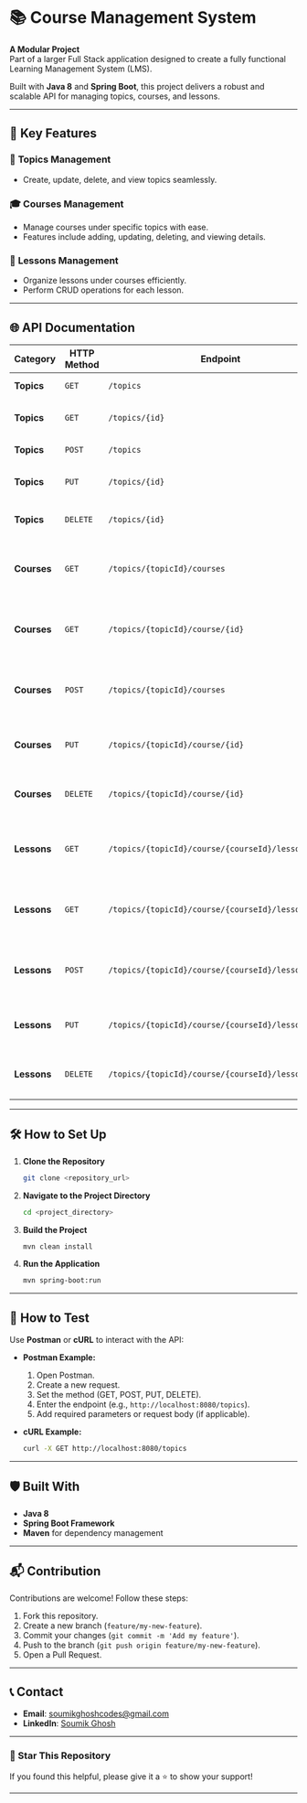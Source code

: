 # 📚 Course Management System  

**A Modular Project**  
Part of a larger Full Stack application designed to create a fully functional Learning Management System (LMS).  

Built with **Java 8** and **Spring Boot**, this project delivers a robust and scalable API for managing topics, courses, and lessons.  

---

## 🚀 Key Features  

### 🧩 **Topics Management**  
- Create, update, delete, and view topics seamlessly.  

### 🎓 **Courses Management**  
- Manage courses under specific topics with ease.  
- Features include adding, updating, deleting, and viewing details.  

### 📖 **Lessons Management**  
- Organize lessons under courses efficiently.  
- Perform CRUD operations for each lesson.  

---

## 🌐 API Documentation  

| **Category**         | **HTTP Method** | **Endpoint**                                         | **Description**                                            |
|-----------------------|-----------------|-----------------------------------------------------|------------------------------------------------------------|
| **Topics**           | `GET`           | `/topics`                                           | Retrieve all topics.                                       |
| **Topics**           | `GET`           | `/topics/{id}`                                      | Retrieve a specific topic by ID.                          |
| **Topics**           | `POST`          | `/topics`                                           | Create a new topic.                                        |
| **Topics**           | `PUT`           | `/topics/{id}`                                      | Update an existing topic.                                  |
| **Topics**           | `DELETE`        | `/topics/{id}`                                      | Delete a specific topic.                                   |
| **Courses**          | `GET`           | `/topics/{topicId}/courses`                        | Get all courses under a specific topic.                   |
| **Courses**          | `GET`           | `/topics/{topicId}/course/{id}`                    | Get details of a specific course by ID.                   |
| **Courses**          | `POST`          | `/topics/{topicId}/courses`                        | Create a new course under a specific topic.               |
| **Courses**          | `PUT`           | `/topics/{topicId}/course/{id}`                    | Update an existing course by ID.                          |
| **Courses**          | `DELETE`        | `/topics/{topicId}/course/{id}`                    | Delete a specific course by ID.                           |
| **Lessons**          | `GET`           | `/topics/{topicId}/course/{courseId}/lessons`      | Get all lessons under a specific course.                  |
| **Lessons**          | `GET`           | `/topics/{topicId}/course/{courseId}/lessons/{id}` | Get details of a specific lesson by ID.                   |
| **Lessons**          | `POST`          | `/topics/{topicId}/course/{courseId}/lessons`      | Create a new lesson under a specific course.              |
| **Lessons**          | `PUT`           | `/topics/{topicId}/course/{courseId}/lessons/{id}` | Update an existing lesson by ID.                          |
| **Lessons**          | `DELETE`        | `/topics/{topicId}/course/{courseId}/lessons/{id}` | Delete a specific lesson by ID.                           |  

---

## 🛠️ How to Set Up  

1. **Clone the Repository**  
   ```bash  
   git clone <repository_url>  
   ```  

2. **Navigate to the Project Directory**  
   ```bash  
   cd <project_directory>  
   ```  

3. **Build the Project**  
   ```bash  
   mvn clean install  
   ```  

4. **Run the Application**  
   ```bash  
   mvn spring-boot:run  
   ```  

---

## 🧪 How to Test  

Use **Postman** or **cURL** to interact with the API:  

- **Postman Example:**  
  1. Open Postman.  
  2. Create a new request.  
  3. Set the method (GET, POST, PUT, DELETE).  
  4. Enter the endpoint (e.g., `http://localhost:8080/topics`).  
  5. Add required parameters or request body (if applicable).  

- **cURL Example:**  
   ```bash  
   curl -X GET http://localhost:8080/topics  
   ```  

---

## 🛡️ Built With  

- **Java 8**  
- **Spring Boot Framework**  
- **Maven** for dependency management  

---

## 📬 Contribution  

Contributions are welcome! Follow these steps:  
1. Fork this repository.  
2. Create a new branch (`feature/my-new-feature`).  
3. Commit your changes (`git commit -m 'Add my feature'`).  
4. Push to the branch (`git push origin feature/my-new-feature`).  
5. Open a Pull Request.  

---

## 📞 Contact  

- **Email**: [soumikghoshcodes@gmail.com](mailto:soumikghoshcodes@gmail.com)  
- **LinkedIn**: [Soumik Ghosh](https://www.linkedin.com/in/soumikg-li)  

---

### 🌟 Star This Repository  
If you found this helpful, please give it a ⭐ to show your support!  

--- 
